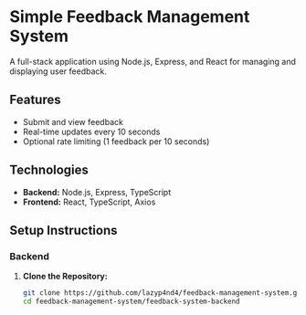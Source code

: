 # Simple Feedback Management System

A full-stack application using Node.js, Express, and React for managing and displaying user feedback.

## Features

- Submit and view feedback
- Real-time updates every 10 seconds
- Optional rate limiting (1 feedback per 10 seconds)

## Technologies

- **Backend:** Node.js, Express, TypeScript
- **Frontend:** React, TypeScript, Axios

## Setup Instructions

### Backend

1. **Clone the Repository:**

   ```bash
   git clone https://github.com/lazyp4nd4/feedback-management-system.git
   cd feedback-management-system/feedback-system-backend
